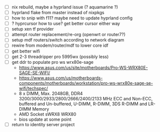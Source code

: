 - [ ] nix rebuild, maybe a hyprland issue (? aquamarine ?)
- [ ] hyprland flake from master instead of nixpkgs
- [ ] how to snip with f11? maybe need to update hyprland config
- [ ] ? hyprcursor how to use? get better cursor either way
- [ ] setup xen tf provider
- [ ] attempt router replacement/re-org (openwrt or router7?)
- [ ] setup mdf routers/switch according to network diagram
- [ ] rewire from modem/router/mdf to lower core idf
- [ ] get better wifi
- [ ] get 2-3 threadripper pro 5995wx (possibly less)
- [ ] get ddr to populate pro ws wrx80e-sage
  - https://www.asus.com/us/site/motherboards/Pro-WS-WRX80E-SAGE-SE-WIFI/
  - https://www.asus.com/us/motherboards-components/motherboards/workstation/pro-ws-wrx80e-sage-se-wifi/techspec/
  - 8 x DIMM, Max. 2048GB, DDR4 3200/3000/2933/2800/2666/2400/2133 MHz ECC and Non-ECC, buffered and Un-buffered, U-DIMM, R-DIMM, 3DS R-DIMM and LR-DIMM Memory
  - AMD Socket sWRX8 WRX80
  - bios update at some point
- [ ]  return to identity server project

